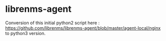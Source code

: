 # librenms-agent
Conversion of this initial python2 script here :  
https://github.com/librenms/librenms-agent/blob/master/agent-local/nginx  
to python3 version.
